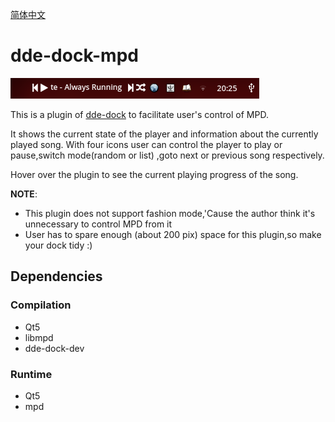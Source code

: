 [简体中文](https://github.com/linusboyle/dde-dock-mpd/blob/master/README_zh_CN.md)

# dde-dock-mpd

![screenshot](https://raw.githubusercontent.com/linusboyle/dde-dock-mpd/master/img/showcase.png)

This is a plugin of [dde-dock](https://github.com/linuxdeepin/dde-dock) to facilitate user's control of MPD.

It shows the current state of the player and information about the currently played song. With four icons user can control the player to play or pause,switch mode(random or list) ,goto next or previous song respectively.

Hover over the plugin to see the current playing progress of the song.

**NOTE**: 

- This plugin does not support fashion mode,'Cause the author think it's unnecessary to control MPD from it
- User has to spare enough (about 200 pix) space for this plugin,so make your dock tidy :)

## Dependencies

### Compilation 
- Qt5
- libmpd
- dde-dock-dev

### Runtime
- Qt5
- mpd
